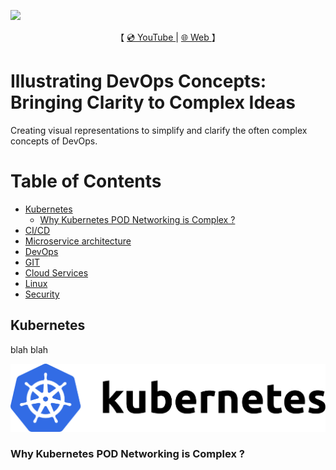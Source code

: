<p>
  <a href="https://blog.bytebytego.com/?utm_source=site"><img src="images/banner.jpg" /> </a>
</p>
<p align="center">
  【
  <a href="https://www.youtube.com/channel/UCSWj8mqQCcrcBlXPi4ThRDQ">
    💿 YouTube
  </a> | 
  <a href="https://kodekloud.com">
    🌐 Web
  </a> 】
</p>

# Illustrating DevOps Concepts: Bringing Clarity to Complex Ideas

Creating visual representations to simplify and clarify the often complex concepts of DevOps.

# Table of Contents

- [Kubernetes](#Kubernetes)
  - [Why Kubernetes POD Networking is Complex ?](#why-kubernetes-pod-networking-is-complex-?)
- [CI/CD](#cicd)
- [Microservice architecture](#microservice-architecture)
- [DevOps](#devops)
- [GIT](#git)
- [Cloud Services](#cloud-services)
- [Linux](#linux)
- [Security](#security)

<!-- /TOC -->

## Kubernetes

blah blah

<p>
  <img src="images/kubernetes-horizontal-color.png" style="width: 640px">
</p>

### Why Kubernetes POD Networking is Complex ?

